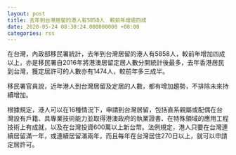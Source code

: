 ```yaml
---
layout: post
title: 去年到台灣居留的港人有5858人　較前年增逾四成
date: 2020-05-24 08:30:24.000000000 +08:00
categories: rss
---
```


在台灣，內政部移民署統計，去年到台灣居留的港人有5858人，較前年增加四成以上，亦是移民署自2016年將港澳居留定居人數分開統計後最多，去年香港居民到台灣，獲定居許可的人數亦有1474人，較前年多三成半。

移民署官員說，近年港人到台灣居留及定居的人數，都有增加趨勢，不排除未來持續增加。

根據規定，港人可以在16種情況下，申請到台灣居留，包括直系親屬或配偶在台灣設有戶籍、具專業技術能力並取得港澳政府的執業證書、在特殊領域的應用工程技術上有成就，以及在台灣投資600萬以上新台幣。法例規定，港人只要在台灣連續居留滿一年，或連續居留滿兩年，而且每年在台灣居住270日以上，就可以申請定居許可。
